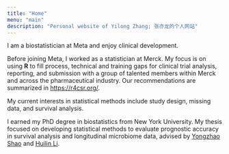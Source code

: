 ```yaml
---
title: "Home"
menu: "main"
description: "Personal website of Yilong Zhang; 张亦龙的个人网站"
---
```


I am a biostatistician at Meta and enjoy clinical development.

Before joining Meta, I worked as a statistician at Merck.
My focus is on using **R** to fill process, technical and training gaps
for clinical trial analysis, reporting, and submission with
a group of talented members within Merck and across the pharmaceutical industry.
Our recommendations are summarized in <https://r4csr.org/>.

My current interests in statistical methods include
study design, missing data, and survival analysis.

I earned my PhD degree in biostatistics from New York University.
My thesis focused on developing statistical methods to evaluate
prognostic accuracy in survival analysis and longitudinal microbiome data, advised by
[Yongzhao Shao](https://med.nyu.edu/faculty/yongzhao-shao) and [Huilin Li](https://med.nyu.edu/faculty/huilin-li).
